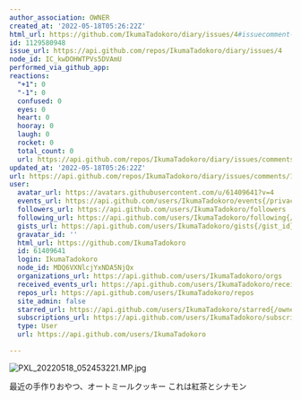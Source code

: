 ```yaml
---
author_association: OWNER
created_at: '2022-05-18T05:26:22Z'
html_url: https://github.com/IkumaTadokoro/diary/issues/4#issuecomment-1129580948
id: 1129580948
issue_url: https://api.github.com/repos/IkumaTadokoro/diary/issues/4
node_id: IC_kwDOHWTPVs5DVAmU
performed_via_github_app: 
reactions:
  "+1": 0
  "-1": 0
  confused: 0
  eyes: 0
  heart: 0
  hooray: 0
  laugh: 0
  rocket: 0
  total_count: 0
  url: https://api.github.com/repos/IkumaTadokoro/diary/issues/comments/1129580948/reactions
updated_at: '2022-05-18T05:26:22Z'
url: https://api.github.com/repos/IkumaTadokoro/diary/issues/comments/1129580948
user:
  avatar_url: https://avatars.githubusercontent.com/u/61409641?v=4
  events_url: https://api.github.com/users/IkumaTadokoro/events{/privacy}
  followers_url: https://api.github.com/users/IkumaTadokoro/followers
  following_url: https://api.github.com/users/IkumaTadokoro/following{/other_user}
  gists_url: https://api.github.com/users/IkumaTadokoro/gists{/gist_id}
  gravatar_id: ''
  html_url: https://github.com/IkumaTadokoro
  id: 61409641
  login: IkumaTadokoro
  node_id: MDQ6VXNlcjYxNDA5NjQx
  organizations_url: https://api.github.com/users/IkumaTadokoro/orgs
  received_events_url: https://api.github.com/users/IkumaTadokoro/received_events
  repos_url: https://api.github.com/users/IkumaTadokoro/repos
  site_admin: false
  starred_url: https://api.github.com/users/IkumaTadokoro/starred{/owner}{/repo}
  subscriptions_url: https://api.github.com/users/IkumaTadokoro/subscriptions
  type: User
  url: https://api.github.com/users/IkumaTadokoro

---
```

![PXL_20220518_052453221.MP.jpg](https://user-images.githubusercontent.com/61409641/168963482-140fc435-c9fb-4c81-85ef-7752be08238d.jpg)

最近の手作りおやつ、オートミールクッキー
これは紅茶とシナモン